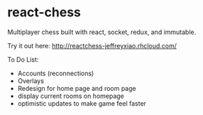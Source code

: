 # react-chess
Multiplayer chess built with react, socket, redux, and immutable.

Try it out here: http://reactchess-jeffreyxiao.rhcloud.com/

To Do List:
 - Accounts (reconnections)
 - Overlays
 - Redesign for home page and room page
 - display current rooms on homepage
 - optimistic updates to make game feel faster